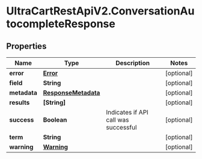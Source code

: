 # UltraCartRestApiV2.ConversationAutocompleteResponse

## Properties
Name | Type | Description | Notes
------------ | ------------- | ------------- | -------------
**error** | [**Error**](Error.md) |  | [optional] 
**field** | **String** |  | [optional] 
**metadata** | [**ResponseMetadata**](ResponseMetadata.md) |  | [optional] 
**results** | **[String]** |  | [optional] 
**success** | **Boolean** | Indicates if API call was successful | [optional] 
**term** | **String** |  | [optional] 
**warning** | [**Warning**](Warning.md) |  | [optional] 


